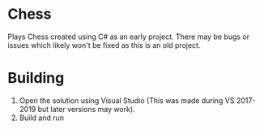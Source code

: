 # Chess
Plays Chess created using C# as an early project. There may be bugs or issues which likely won't be fixed as this is an old project.

# Building
1. Open the solution using Visual Studio (This was made during VS 2017-2019 but later versions may work).
2. Build and run
